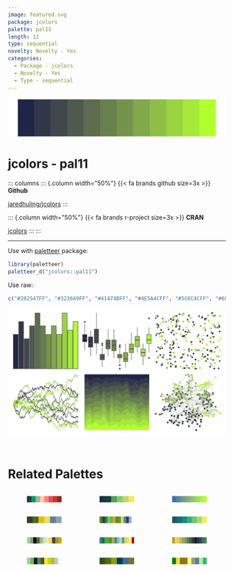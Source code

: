 ```yaml
---
image: featured.svg
package: jcolors
palette: pal11
length: 12
type: sequential
novelty: Novelty - Yes
categories:
  - Package - jcolors
  - Novelty - Yes
  - Type - sequential
---
```


![](featured.svg)

# jcolors - pal11 

::: columns
::: {.column width="50%"}
{{< fa brands github size=3x >}}
**Github**

[jaredhuling/jcolors](https://github.com/jaredhuling/jcolors)
:::

::: {.column width="50%"}
{{< fa brands r-project size=3x >}}
**CRAN**

[jcolors](https://CRAN.R-project.org/package=jcolors)
:::
:::

<hr> 

Use with [paletteer](https://emilhvitfeldt.github.io/paletteer/) package:

```r
library(paletteer)
paletteer_d("jcolors::pal11")
```

Use raw:

```r
c("#202547FF", "#323649FF", "#41474BFF", "#4E5A4CFF", "#5C6C4CFF", "#68804CFF", "#75944BFF", "#81A949FF", "#8EBE45FF", "#9AD340FF", "#A6E939FF", "#B2FF2EFF")
``` 

![](examples.svg) 

<br>

# Related Palettes

<div class="list" style="display: grid; grid-template-columns: auto auto auto;"> <figure class="figure">
<a href="../../awtools/a_palette/"> <img src="../../awtools/a_palette/featured.svg" style="width: 100%;" class="figure-img"></a>
</figure> <figure class="figure">
<a href="../../beyonce/X22/"> <img src="../../beyonce/X22/featured.svg" style="width: 100%;" class="figure-img"></a>
</figure> <figure class="figure">
<a href="../../jcolors/pal10/"> <img src="../../jcolors/pal10/featured.svg" style="width: 100%;" class="figure-img"></a>
</figure> <figure class="figure">
<a href="../../PNWColors/Cascades/"> <img src="../../PNWColors/Cascades/featured.svg" style="width: 100%;" class="figure-img"></a>
</figure> <figure class="figure">
<a href="../../palettetown/lotad/"> <img src="../../palettetown/lotad/featured.svg" style="width: 100%;" class="figure-img"></a>
</figure> <figure class="figure">
<a href="../../rcartocolor/ag_GrnYl/"> <img src="../../rcartocolor/ag_GrnYl/featured.svg" style="width: 100%;" class="figure-img"></a>
</figure> <figure class="figure">
<a href="../../palettetown/gulpin/"> <img src="../../palettetown/gulpin/featured.svg" style="width: 100%;" class="figure-img"></a>
</figure> <figure class="figure">
<a href="../../khroma/land/"> <img src="../../khroma/land/featured.svg" style="width: 100%;" class="figure-img"></a>
</figure> <figure class="figure">
<a href="../../impressionist.colors/irissen/"> <img src="../../impressionist.colors/irissen/featured.svg" style="width: 100%;" class="figure-img"></a>
</figure> <figure class="figure">
<a href="../../palettetown/electrike/"> <img src="../../palettetown/electrike/featured.svg" style="width: 100%;" class="figure-img"></a>
</figure> <figure class="figure">
<a href="../../NatParksPalettes/Everglades/"> <img src="../../NatParksPalettes/Everglades/featured.svg" style="width: 100%;" class="figure-img"></a>
</figure> <figure class="figure">
<a href="../../tvthemes/Tyrell/"> <img src="../../tvthemes/Tyrell/featured.svg" style="width: 100%;" class="figure-img"></a>
</figure> 
</div>
